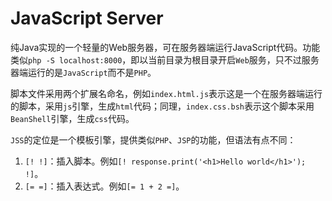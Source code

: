 # JavaScript Server

纯Java实现的一个轻量的Web服务器，可在服务器端运行JavaScript代码。功能类似`php -S localhost:8000`，即以当前目录为根目录开启`Web`服务，只不过服务器端运行的是`JavaScript`而不是`PHP`。

脚本文件采用两个扩展名命名，例如`index.html.js`表示这是一个在服务器端运行的脚本，采用`js`引擎，生成`html`代码；同理，`index.css.bsh`表示这个脚本采用`BeanShell`引擎，生成`css`代码。

`JSS`的定位是一个模板引擎，提供类似`PHP`、`JSP`的功能，但语法有点不同：

1. `[! !]`：插入脚本。例如`[! response.print('<h1>Hello world</h1>'); !]`。
2. `[= =]`：插入表达式。例如`[= 1 + 2 =]`。
